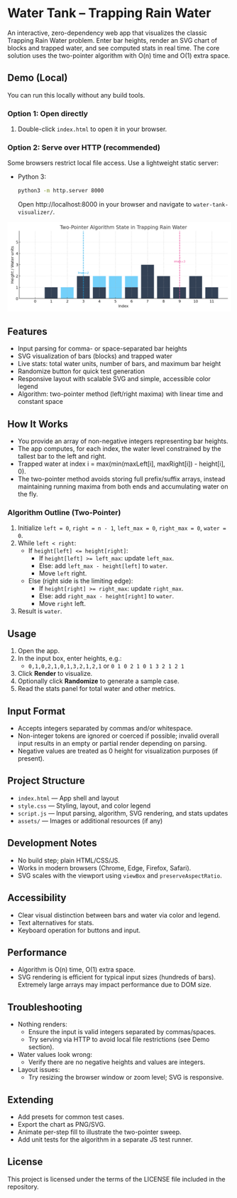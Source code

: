 # Water Tank – Trapping Rain Water

An interactive, zero-dependency web app that visualizes the classic Trapping Rain Water problem. Enter bar heights, render an SVG chart of blocks and trapped water, and see computed stats in real time. The core solution uses the two-pointer algorithm with O(n) time and O(1) extra space.

## Demo (Local)
You can run this locally without any build tools.

### Option 1: Open directly
1. Double-click `index.html` to open it in your browser.

### Option 2: Serve over HTTP (recommended)
Some browsers restrict local file access. Use a lightweight static server:

- Python 3:
  ```bash
  python3 -m http.server 8000
  ```
  Open http://localhost:8000 in your browser and navigate to `water-tank-visualizer/`.
  
![alt text](assets/water_tank_two_pointer_diagram.png)

## Features
- Input parsing for comma- or space-separated bar heights
- SVG visualization of bars (blocks) and trapped water
- Live stats: total water units, number of bars, and maximum bar height
- Randomize button for quick test generation
- Responsive layout with scalable SVG and simple, accessible color legend
- Algorithm: two-pointer method (left/right maxima) with linear time and constant space

## How It Works
- You provide an array of non-negative integers representing bar heights.
- The app computes, for each index, the water level constrained by the tallest bar to the left and right.
- Trapped water at index i = max(min(maxLeft[i], maxRight[i]) - height[i], 0).
- The two-pointer method avoids storing full prefix/suffix arrays, instead maintaining running maxima from both ends and accumulating water on the fly.

### Algorithm Outline (Two-Pointer)
1. Initialize `left = 0`, `right = n - 1`, `left_max = 0`, `right_max = 0`, `water = 0`.
2. While `left < right`:
   - If `height[left] <= height[right]`:
     - If `height[left] >= left_max`: update `left_max`.
     - Else: add `left_max - height[left]` to `water`.
     - Move `left` right.
   - Else (right side is the limiting edge):
     - If `height[right] >= right_max`: update `right_max`.
     - Else: add `right_max - height[right]` to `water`.
     - Move `right` left.
3. Result is `water`.

## Usage
1. Open the app.
2. In the input box, enter heights, e.g.:
   - `0,1,0,2,1,0,1,3,2,1,2,1` or `0 1 0 2 1 0 1 3 2 1 2 1`
3. Click **Render** to visualize.
4. Optionally click **Randomize** to generate a sample case.
5. Read the stats panel for total water and other metrics.

## Input Format
- Accepts integers separated by commas and/or whitespace.
- Non-integer tokens are ignored or coerced if possible; invalid overall input results in an empty or partial render depending on parsing.
- Negative values are treated as 0 height for visualization purposes (if present).

## Project Structure
- `index.html` — App shell and layout
- `style.css` — Styling, layout, and color legend
- `script.js` — Input parsing, algorithm, SVG rendering, and stats updates
- `assets/` — Images or additional resources (if any)

## Development Notes
- No build step; plain HTML/CSS/JS.
- Works in modern browsers (Chrome, Edge, Firefox, Safari).
- SVG scales with the viewport using `viewBox` and `preserveAspectRatio`.

## Accessibility
- Clear visual distinction between bars and water via color and legend.
- Text alternatives for stats.
- Keyboard operation for buttons and input.

## Performance
- Algorithm is O(n) time, O(1) extra space.
- SVG rendering is efficient for typical input sizes (hundreds of bars). Extremely large arrays may impact performance due to DOM size.

## Troubleshooting
- Nothing renders:
  - Ensure the input is valid integers separated by commas/spaces.
  - Try serving via HTTP to avoid local file restrictions (see Demo section).
- Water values look wrong:
  - Verify there are no negative heights and values are integers.
- Layout issues:
  - Try resizing the browser window or zoom level; SVG is responsive.

## Extending
- Add presets for common test cases.
- Export the chart as PNG/SVG.
- Animate per-step fill to illustrate the two-pointer sweep.
- Add unit tests for the algorithm in a separate JS test runner.

## License
This project is licensed under the terms of the LICENSE file included in the repository.